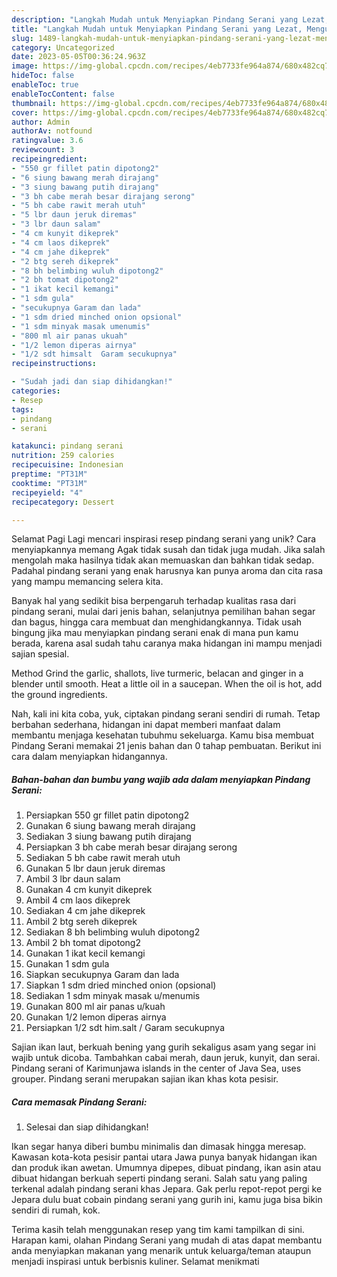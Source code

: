```yaml
---
description: "Langkah Mudah untuk Menyiapkan Pindang Serani yang Lezat, Mengugah Selera"
title: "Langkah Mudah untuk Menyiapkan Pindang Serani yang Lezat, Mengugah Selera"
slug: 1489-langkah-mudah-untuk-menyiapkan-pindang-serani-yang-lezat-mengugah-selera
category: Uncategorized
date: 2023-05-05T00:36:24.963Z
image: https://img-global.cpcdn.com/recipes/4eb7733fe964a874/680x482cq70/pindang-serani-foto-resep-utama.jpg
hideToc: false
enableToc: true
enableTocContent: false
thumbnail: https://img-global.cpcdn.com/recipes/4eb7733fe964a874/680x482cq70/pindang-serani-foto-resep-utama.jpg
cover: https://img-global.cpcdn.com/recipes/4eb7733fe964a874/680x482cq70/pindang-serani-foto-resep-utama.jpg
author: Admin
authorAv: notfound
ratingvalue: 3.6
reviewcount: 3
recipeingredient:
- "550 gr fillet patin dipotong2"
- "6 siung bawang merah dirajang"
- "3 siung bawang putih dirajang"
- "3 bh cabe merah besar dirajang serong"
- "5 bh cabe rawit merah utuh"
- "5 lbr daun jeruk diremas"
- "3 lbr daun salam"
- "4 cm kunyit dikeprek"
- "4 cm laos dikeprek"
- "4 cm jahe dikeprek"
- "2 btg sereh dikeprek"
- "8 bh belimbing wuluh dipotong2"
- "2 bh tomat dipotong2"
- "1 ikat kecil kemangi"
- "1 sdm gula"
- "secukupnya Garam dan lada"
- "1 sdm dried minched onion opsional"
- "1 sdm minyak masak umenumis"
- "800 ml air panas ukuah"
- "1/2 lemon diperas airnya"
- "1/2 sdt himsalt  Garam secukupnya"
recipeinstructions:

- "Sudah jadi dan siap dihidangkan!"
categories:
- Resep
tags:
- pindang
- serani

katakunci: pindang serani 
nutrition: 259 calories
recipecuisine: Indonesian
preptime: "PT31M"
cooktime: "PT31M"
recipeyield: "4"
recipecategory: Dessert

---
```



Selamat Pagi Lagi mencari inspirasi resep pindang serani yang unik? Cara menyiapkannya memang Agak tidak susah dan tidak juga mudah. Jika salah mengolah maka hasilnya tidak akan memuaskan dan bahkan tidak sedap. Padahal pindang serani yang enak harusnya kan punya aroma dan cita rasa yang mampu memancing selera kita.


Banyak hal yang sedikit bisa berpengaruh terhadap kualitas rasa dari pindang serani, mulai dari jenis bahan, selanjutnya pemilihan bahan segar dan bagus, hingga cara membuat dan menghidangkannya. Tidak usah bingung jika mau menyiapkan pindang serani enak di mana pun kamu berada, karena asal sudah tahu caranya maka hidangan ini mampu menjadi sajian spesial.

Method Grind the garlic, shallots, live turmeric, belacan and ginger in a blender until smooth. Heat a little oil in a saucepan. When the oil is hot, add the ground ingredients.


Nah, kali ini kita coba, yuk, ciptakan pindang serani sendiri di rumah. Tetap berbahan sederhana, hidangan ini dapat memberi manfaat dalam membantu menjaga kesehatan tubuhmu sekeluarga. Kamu bisa membuat Pindang Serani memakai 21 jenis bahan dan 0 tahap pembuatan. Berikut ini cara dalam menyiapkan hidangannya.

<!--inarticleads1-->

##### Bahan-bahan dan bumbu yang wajib ada dalam menyiapkan Pindang Serani:

1. Persiapkan 550 gr fillet patin dipotong2
1. Gunakan 6 siung bawang merah dirajang
1. Sediakan 3 siung bawang putih dirajang
1. Persiapkan 3 bh cabe merah besar dirajang serong
1. Sediakan 5 bh cabe rawit merah utuh
1. Gunakan 5 lbr daun jeruk diremas
1. Ambil 3 lbr daun salam
1. Gunakan 4 cm kunyit dikeprek
1. Ambil 4 cm laos dikeprek
1. Sediakan 4 cm jahe dikeprek
1. Ambil 2 btg sereh dikeprek
1. Sediakan 8 bh belimbing wuluh dipotong2
1. Ambil 2 bh tomat dipotong2
1. Gunakan 1 ikat kecil kemangi
1. Gunakan 1 sdm gula
1. Siapkan secukupnya Garam dan lada
1. Siapkan 1 sdm dried minched onion (opsional)
1. Sediakan 1 sdm minyak masak u/menumis
1. Gunakan 800 ml air panas u/kuah
1. Gunakan 1/2 lemon diperas airnya
1. Persiapkan 1/2 sdt him.salt / Garam secukupnya


Sajian ikan laut, berkuah bening yang gurih sekaligus asam yang segar ini wajib untuk dicoba. Tambahkan cabai merah, daun jeruk, kunyit, dan serai. Pindang serani of Karimunjawa islands in the center of Java Sea, uses grouper. Pindang serani merupakan sajian ikan khas kota pesisir. 

<!--inarticleads2-->

##### Cara memasak Pindang Serani:


1. Selesai dan siap dihidangkan!

Ikan segar hanya diberi bumbu minimalis dan dimasak hingga meresap. Kawasan kota-kota pesisir pantai utara Jawa punya banyak hidangan ikan dan produk ikan awetan. Umumnya dipepes, dibuat pindang, ikan asin atau dibuat hidangan berkuah seperti pindang serani. Salah satu yang paling terkenal adalah pindang serani khas Jepara. Gak perlu repot-repot pergi ke Jepara dulu buat cobain pindang serani yang gurih ini, kamu juga bisa bikin sendiri di rumah, kok. 

Terima kasih telah menggunakan resep yang tim kami tampilkan di sini. Harapan kami, olahan Pindang Serani yang mudah di atas dapat membantu anda menyiapkan makanan yang menarik untuk keluarga/teman ataupun menjadi inspirasi untuk berbisnis kuliner. Selamat menikmati
